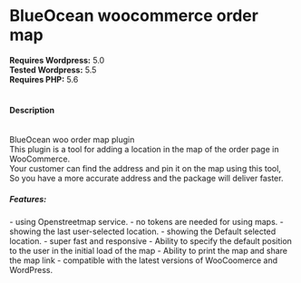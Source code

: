 <h1>BlueOcean woocommerce order map</h1>
<strong>Requires Wordpress:</strong> 5.0 <br>
<strong>Tested Wordpress:</strong> 5.5 <br>
<strong>Requires PHP:</strong> 5.6 <br><br>

<h4>Description</h4> <br>
BlueOcean woo order map plugin <br>
This plugin is a tool for adding a location in the map of the order page in WooCommerce. <br>
Your customer can find the address and pin it on the map using this tool, <br>
So you have a more accurate address and the package will deliver faster.  <br>

<h5>Features:</h5>
- using Openstreetmap service.
- no tokens are needed for using maps.
- showing the last user-selected location.
- showing the Default selected location.
- super fast and responsive
- Ability to specify the default position to the user in the initial load of the map
- Ability to print the map and share the map link
- compatible with the latest versions of WooCoomerce and WordPress.

